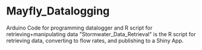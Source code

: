 # Mayfly_Datalogging
Arduino Code for programming datalogger and R script for retrieving+manipulating data
"Stormwater_Data_Retrieval" is the R script for retrieving data, converting to flow rates, and publishing to a Shiny App. 

